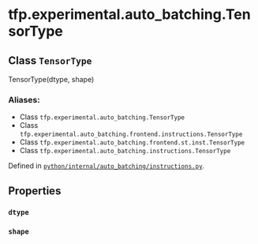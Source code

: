 <div itemscope itemtype="http://developers.google.com/ReferenceObject">
<meta itemprop="name" content="tfp.experimental.auto_batching.TensorType" />
<meta itemprop="path" content="Stable" />
<meta itemprop="property" content="dtype"/>
<meta itemprop="property" content="shape"/>
</div>

# tfp.experimental.auto_batching.TensorType

## Class `TensorType`

TensorType(dtype, shape)



### Aliases:

* Class `tfp.experimental.auto_batching.TensorType`
* Class `tfp.experimental.auto_batching.frontend.instructions.TensorType`
* Class `tfp.experimental.auto_batching.frontend.st.inst.TensorType`
* Class `tfp.experimental.auto_batching.instructions.TensorType`



Defined in [`python/internal/auto_batching/instructions.py`](https://github.com/tensorflow/probability/tree/master/tensorflow_probability/python/internal/auto_batching/instructions.py).

<!-- Placeholder for "Used in" -->


## Properties

<h3 id="dtype"><code>dtype</code></h3>




<h3 id="shape"><code>shape</code></h3>






